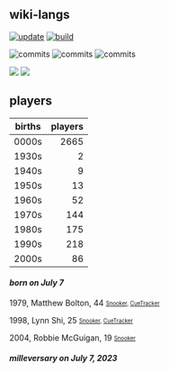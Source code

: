 ## wiki-langs
[![update](https://github.com/dreamerminsk/wiki-langs/actions/workflows/update-tables.yml/badge.svg)](https://github.com/dreamerminsk/wiki-langs/actions/workflows/update-tables.yml)
[![build](https://github.com/dreamerminsk/wiki-langs/actions/workflows/build.yml/badge.svg)](https://github.com/dreamerminsk/wiki-langs/actions/workflows/build.yml)

![commits](https://img.shields.io/github/commit-activity/y/dreamerminsk/wiki-langs)
![commits](https://img.shields.io/github/commit-activity/m/dreamerminsk/wiki-langs)
![commits](https://img.shields.io/github/commit-activity/w/dreamerminsk/wiki-langs)

![](https://img.shields.io/github/languages/code-size/dreamerminsk/wiki-langs)
![](https://img.shields.io/github/repo-size/dreamerminsk/wiki-langs)

## players
| births | players |
| :----: | ------: |
| 0000s | 2665 |
| 1930s | 2 |
| 1940s | 9 |
| 1950s | 13 |
| 1960s | 52 |
| 1970s | 144 |
| 1980s | 175 |
| 1990s | 218 |
| 2000s | 86 |

#### ***born on July  7***
1979, Matthew Bolton, 44 <sub><sup>[Snooker](http://www.snooker.org/res/index.asp?player=1510), [CueTracker](http://cuetracker.net/Players/matthew-bolton/)</sup></sub>

1998, Lynn Shi, 25 <sub><sup>[Snooker](http://www.snooker.org/res/index.asp?player=2826), [CueTracker](http://cuetracker.net/Players/lynn-shi/)</sup></sub>

2004, Robbie McGuigan, 19 <sub><sup>[Snooker](http://www.snooker.org/res/index.asp?player=2507)</sup></sub>


#### ***milleversary on July  7, 2023***



